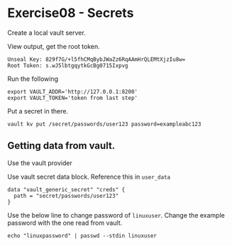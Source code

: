 # Exercise08 - Secrets


Create a local vault server.

View output, get the root token.
```
Unseal Key: 829f7G/+l5fhCMqBybJWaZz6RqAAmHrQLEMtXjzIu8w=
Root Token: s.wJ5lbtgqytkGcBg0715Ixpvg
```

Run the following
```
export VAULT_ADDR='http://127.0.0.1:8200'
export VAULT_TOKEN='token from last step'
```

Put a secret in there.

```
vault kv put /secret/passwords/user123 password=exampleabc123
```

## Getting data from vault.

Use the vault provider



Use vault secret data block. Reference this in `user_data`
```
data "vault_generic_secret" "creds" {
  path = "secret/passwords/user123"
}
```

Use the below line to change password of `linuxuser`. Change the example password with the one read from vault.

```
echo "linuxpassword" | passwd --stdin linuxuser
```